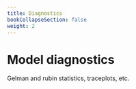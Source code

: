 ```yaml
---
title: Diagnostics
bookCollapseSection: false
weight: 2
---
```


# Model diagnostics

Gelman and rubin statistics, traceplots, etc.